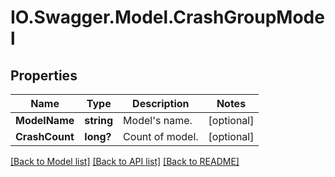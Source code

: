 # IO.Swagger.Model.CrashGroupModel
## Properties

Name | Type | Description | Notes
------------ | ------------- | ------------- | -------------
**ModelName** | **string** | Model&#x27;s name. | [optional] 
**CrashCount** | **long?** | Count of model. | [optional] 

[[Back to Model list]](../README.md#documentation-for-models) [[Back to API list]](../README.md#documentation-for-api-endpoints) [[Back to README]](../README.md)

